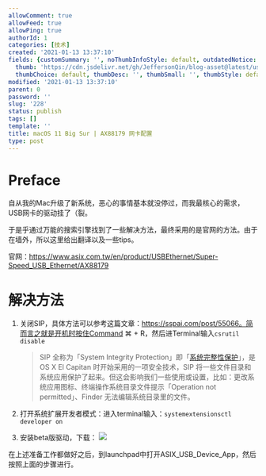 ```yaml
---
allowComment: true
allowFeed: true
allowPing: true
authorId: 1
categories: [技术]
created: '2021-01-13 13:37:10'
fields: {customSummary: '', noThumbInfoStyle: default, outdatedNotice: 'no', reprint: standard,
  thumb: 'https://cdn.jsdelivr.net/gh/JeffersonQin/blog-asset@latest/usr/uploads/bg/12.jpg',
  thumbChoice: default, thumbDesc: '', thumbSmall: '', thumbStyle: default}
modified: '2021-01-13 13:37:10'
parent: 0
password: ''
slug: '228'
status: publish
tags: []
template: ''
title: macOS 11 Big Sur | AX88179 网卡配置
type: post
---
```

# Preface

自从我的Mac升级了新系统，恶心的事情基本就没停过，而我最核心的需求，USB网卡的驱动挂了（裂。

于是乎通过万能的搜索引擎找到了一些解决方法，最终采用的是官网的方法。由于在墙外，所以这里给出翻译以及一些tips。

官网：https://www.asix.com.tw/en/product/USBEthernet/Super-Speed_USB_Ethernet/AX88179

# 解决方法

1. 关闭SIP，具体方法可以参考这篇文章：https://sspai.com/post/55066。简而言之就是开机时按住Command ⌘ + R，然后进Terminal输入`csrutil disable`
   
   > SIP 全称为「System Integrity Protection」即「[系统完整性保护](https://support.apple.com/zh-cn/HT204899)」，是 OS X El Capitan 时开始采用的一项安全技术，SIP 将一些文件目录和系统应用保护了起来。但这会影响我们一些使用或设置，比如：更改系统应用图标、终端操作系统目录文件提示「Operation not permitted」、Finder 无法编辑系统目录里的文件。
2. 打开系统扩展开发者模式：进入terminal输入：`systemextensionsctl developer on`
3. 安装beta版驱动，下载：
   ![](https://cdn.jsdelivr.net/gh/JeffersonQin/blog-asset@latest/usr/uploads/2021/01/1610516012.png)

在上述准备工作都做好之后，到launchpad中打开ASIX_USB_Device_App，然后按照上面的步骤进行。

